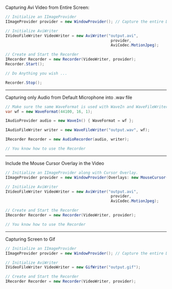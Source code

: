 Capturing Avi Video from Entire Screen:
```csharp
// Initialize an IImageProvider
IImageProvider provider = new WindowProvider(); // Capture the entire Desktop

// Initialize AviWriter
IVideoFileWriter VideoWriter = new AviWriter("output.avi",
                                              provider,
                                              AviCodec.MotionJpeg);

// Create and Start the Recorder
IRecorder Recorder = new Recorder(VideoWriter, provider);
Recorder.Start();

// Do Anything you wish ...

Recorder.Stop();
```
------------------------------------------------------------

Capturing only Audio from Default Microphone into .wav file

```csharp
// Make sure the same WaveFormat is used with WaveIn and WaveFileWriter
var wf = new WaveFormat(44100, 16, 1);

IAudioProvider audio = new WaveIn() { WaveFormat = wf };

IAudioFileWriter writer = new WaveFileWriter("output.wav", wf);

IRecorder Recorder = new AudioRecorder(audio, writer);

// You know how to use the Recorder
```
---------------------------------------------

Include the Mouse Cursor Overlay in the Video
```csharp
// Initialize an IImageProvider along with Cursor Overlay.
IImageProvider provider = new WindowProvider(Overlays: new MouseCursor());

// Initialize AviWriter
IVideoFileWriter VideoWriter = new AviWriter("output.avi",
                                              provider,
                                              AviCodec.MotionJpeg);

// Create and Start the Recorder
IRecorder Recorder = new Recorder(VideoWriter, provider);

// You know how to use the Recorder
```
----------------------------------------------

Capturing Screen to Gif
```csharp
// Initialize an IImageProvider
IImageProvider provider = new WindowProvider(); // Capture the entire Desktop

// Initialize AviWriter
IVideoFileWriter VideoWriter = new GifWriter("output.gif");

// Create and Start the Recorder
IRecorder Recorder = new Recorder(VideoWriter, provider);
```
